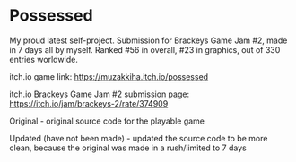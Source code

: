 # Possessed

My proud latest self-project. Submission for Brackeys Game Jam #2, made in 7 days all by myself. Ranked #56 in overall, #23 in graphics, out of 330 entries worldwide.

itch.io game link:
https://muzakkiha.itch.io/possessed

itch.io Brackeys Game Jam #2 submission page:
https://itch.io/jam/brackeys-2/rate/374909

Original - original source code for the playable game

Updated (have not been made) - updated the source code to be more clean, because the original was made in a rush/limited to 7 days
